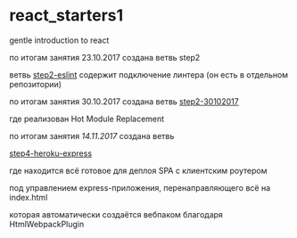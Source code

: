# react_starters1
gentle introduction to react

по итогам занятия 23.10.2017 создана ветвь step2

ветвь [step2-eslint](../../tree/step2-eslint) содержит подключение линтера (он есть в отдельном репозитории)



по итогам занятия 30.10.2017 создана ветвь [step2-30102017](../../tree/step2-30102017)

где реализован Hot Module Replacement



по итогам занятия *14.11.2017* создана ветвь 

[step4-heroku-express](../../tree/step4-heroku-express)


 где находится всё готовое для деплоя SPA с клиентским роутером
 
 под управлением express-приложения, перенаправляющего всё на index.html
 
 которая автоматически создаётся вебпаком благодаря HtmlWebpackPlugin
